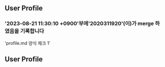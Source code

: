 ## User Profile
### '2023-08-21 11:30:10 +0900'부에'2020311920'(이)가 merge 하였음을 기록합니다

'profile.md 양식 체크 1'

## User Profile

